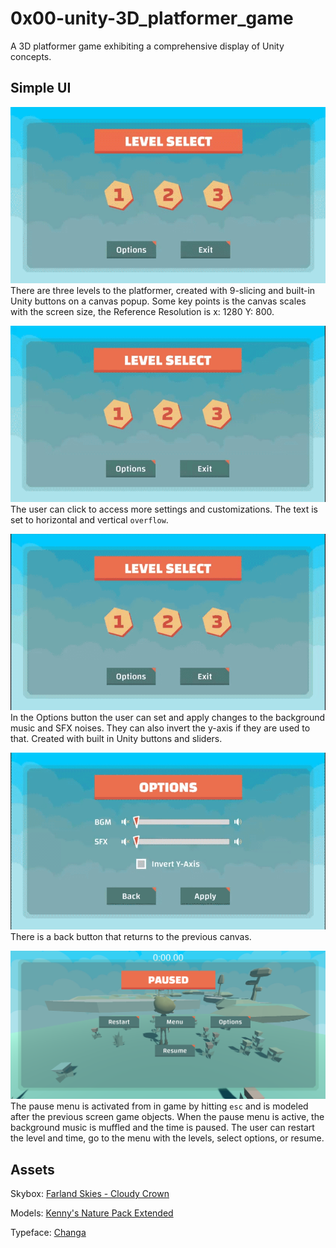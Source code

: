 # 0x00-unity-3D_platformer_game
 A 3D platformer game exhibiting a comprehensive display of Unity concepts.
 
## Simple UI
![Levels being clicked](https://raw.githubusercontent.com/szbrooks2017/0x00-unity-3D_platformer_game/main/Assets/Readme%20Assets/UI_levels_clicked.gif) There are three levels to the platformer, created with 9-slicing and built-in Unity buttons on a canvas popup. Some key points is the canvas scales with the screen size, the Reference Resolution is x: 1280 Y: 800.

![Options being clicked](https://raw.githubusercontent.com/szbrooks2017/0x00-unity-3D_platformer_game/main/Assets/Readme%20Assets/UI_levels_clicked_1.1.gif) The user can click to access more settings and customizations. The text is set to horizontal and vertical `overflow`. 

![Options button](https://raw.githubusercontent.com/szbrooks2017/0x00-unity-3D_platformer_game/main/Assets/Readme%20Assets/UI_options_button.gif) In the Options button the user can set and apply changes to the background music and SFX noises. They can also invert the y-axis if they are used to that. Created with built in Unity buttons and sliders. 

![Settings](https://raw.githubusercontent.com/szbrooks2017/0x00-unity-3D_platformer_game/main/Assets/Readme%20Assets/UI_options_clicked.gif) There is a back button that returns to the previous canvas.

![Pause Menu](https://raw.githubusercontent.com/szbrooks2017/0x00-unity-3D_platformer_game/main/Assets/Readme%20Assets/Pause%20Menu.png) The pause menu is activated from in game by hitting `esc` and is modeled after the previous screen game objects. When the pause menu is active, the background music is muffled and the time is paused. The user can restart the level and time, go to the menu with the levels, select options, or resume.


## Assets
Skybox: [Farland Skies - Cloudy Crown](https://assetstore.unity.com/packages/2d/textures-materials/sky/farland-skies-cloudy-crown-60004)

Models: [Kenny's Nature Pack Extended](https://kenney.nl/assets/nature-pack-extended)

Typeface: [Changa](https://fonts.google.com/specimen/Changa)
